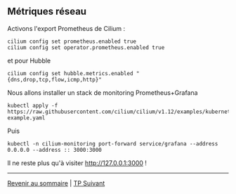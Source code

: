## Métriques réseau

Activons l'export Prometheus de Cilium :
```shell
cilium config set prometheus.enabled true
cilium config set operator.prometheus.enabled true
```
et pour Hubble
```shell
cilium config set hubble.metrics.enabled "{dns,drop,tcp,flow,icmp,http}"
```

Nous allons installer un stack de monitoring Prometheus+Grafana

```shell
kubectl apply -f https://raw.githubusercontent.com/cilium/cilium/v1.12/examples/kubernetes/addons/prometheus/monitoring-example.yaml
```

Puis

```shell
kubectl -n cilium-monitoring port-forward service/grafana --address 0.0.0.0 --address :: 3000:3000
```

Il ne reste plus qu'à visiter http://127.0.0.1:3000 !

---
[Revenir au sommaire](../README.md) | [TP Suivant](./TP10.md)
